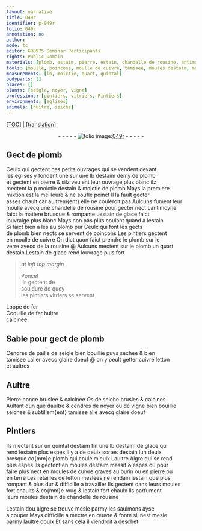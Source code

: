 ```yaml
---
layout: narrative
title: 049r
identifier: p-049r
folio: 049r
annotation: no
author:
mode: tc
editor: GR8975 Seminar Participants
rights: Public Domain
materials: [plomb, estaim, pierre, estain, chandelle de rousine, antimoyne, estain de glace, plomb pur, cuivre, verre, rousine, souldure, fer, Coquille de fer, huitre calcinee, Cendres de paille de seigle, glaire doeuf, letton, Pierre ponce bruslee & calcinee, Os de seiche brusles & calcines, cendres de noyer, vigne, estaim fin, estaim de glace, terre, estain dou aigre]
tools: [moulle, poincons, moulle de cuivre, tamisee, moules destaim, moules de cuivre graves au burin ou en pierre ou en terre, burin, moules, moules destain]
measurements: [lb, moictie, quart, quintal]
bodyparts: []
places: []
plants: [seigle, noyer, vigne]
professions: [pintiers, vitriers, Pintiers]
environments: [eglises]
animals: [huitre, seiche]
---
```


<p><a href="{{ site.baseurl }}/diplomatic/">[TOC]</a> | <a href="{{ site.baseurl }}/texts/p-049r_tl/" target="_blank">[translation]</a></p><div class="folio" align="center">- - - - - <a href="http://gallica.bnf.fr/ark:/12148/btv1b10500001g/f103.image" target="_blank"><img src="https://cu-mkp.github.io/2017-workshop-edition/assets/photo-icon.png" alt="folio image: " style="display:inline-block; margin-bottom:-3px;"/>049r</a> - - - - - </div>  
  

## Gect de <span class="m">plomb</span>

 
Ceulx qui gectent ces petits ouvrages qui se vendent devant<br/> les <span class="env">eglises</span> <span class="del">y</span> fondent <span class="del">une</span> sur une <span class="ms">lb</span> d<span class="m">estaim</span> demy de <span class="m">plomb</span><br/> et gectent en <span class="m">pierre</span> & silz veulent leur ouvrage plus blanc ilz<br/> mectent la <span class="del">p</span> <span class="ms">moictie</span> d<span class="m">estain</span> & <span class="ms">moictie</span> de <span class="m">plomb</span> Mays la premiere<br/> mixtion est la meilleure & ne soufle poinct Il la fault gecter<br/> asses chault car aultrem{ent} elle ne couleroit pas Aulcuns fument leur<br/> <span class="tl">moulle</span> avecq une <span class="m">chandelle de rousine</span> pour gecter nect L<span class="m">antimoyne</span><br/> faict la matiere brusque & rompante L<span class="m">estain de glace</span> faict<br/> louvraige plus blanc Mays non pas plus coulant quand a l<span class="m">estain</span><br/> Si faict bien <span class="del">a les</span> au <span class="m">plomb pur</span> Ceulx qui font les gects<br/> de <span class="m">plomb</span> bien nects se servent de <span class="tl">poincons</span> Les <span class="pro">pintiers</span> gectent<br/> en <span class="tl">moulle de <span class="m">cuivre</span></span> On dict quon faict prendre le <span class="m">plomb</span> sur le<br/> <span class="m">verre</span> avecq de la <span class="m">rousine</span> @ Aulcuns mectent sur le <span class="m">plomb</span> un <span class="ms">quart</span><br/> d<span class="m">estain</span> L<span class="m">estain de glace</span> rend louvrage plus fort
 
> *at left top margin*
> 
> 
>   <span class="pn">Poncet</span><br/> Ils gectent de<br/> <span class="m">souldure</span> de quoy<br/> les <span class="del"><span class="pro">pintiers</span></span> <span class="add"><span class="pro">vitriers</span></span> se servent 
 
Loppe de <span class="m">fer</span><br/> <span class="m">Coquille de fer</span> <span class="m"><span class="al">huitre</span><br/> calcinee</span>
 
 
  

## Sable pour gect de <span class="m">plomb</span>

 
<span class="m">Cendres de paille de <span class="pa">seigle</span></span> bien bouillie puys sechee & bien<br/> <span class="tl">tamisee</span> Lalier avecq <span class="m">glaire doeuf</span> @ on y peult getter <span class="m">cuivre</span> <span class="m">letton</span><br/> et aultres
 
 
  

## Aultre

 
<span class="m">Pierre ponce bruslee & calcinee</span> <span class="m">Os de <span class="al">seiche</span> brusles & calcines</span><br/> Aultant dun que daultre & <span class="m">cendres de <span class="pa">noyer</span></span> ou de <span class="m"><span class="pa">vigne</span></span> bien bouillie<br/> seichee & subtillem{ent} <span class="tl">tamisee</span> alie avecq <span class="m">glaire doeuf</span>
 
 
  

## <span class="pro">Pintiers</span>

 
Ils mectent sur un <span class="ms">quintal</span> d<span class="m">estaim fin</span> une <span class="ms">lb</span> d<span class="m">estaim de glace</span> qui<br/> rend l<span class="m">estaim</span> plus espes Il y a de deulx sortes d<span class="m">estain</span> lun deulx<br/> presque co{mm}e <span class="m">plomb</span> qui coule mieulx Laultre Aigre qui se rend<br/> plus espes Ils gectent en <span class="tl">moules d<span class="m">estaim</span></span> massif & espes ou pour<br/> faire plus nect en <span class="tl">moules de <span class="m">cuivre</span> graves au <span class="tl">burin</span> ou en <span class="m">pierre</span> ou<br/> en <span class="m">terre</span></span> Les retailles de <span class="m">letton</span> meslees ne rendain l<span class="m">estain</span> que plus<br/> rompant & plus dur & difficille a travailler Ils gectent <span class="add">dans</span> leurs <span class="tl">moules</span><br/> fort chaults <span class="del">& co{mm}e roug</span> & l<span class="m">estain</span> fort chaulx Ils parfument<br/> leurs <span class="tl">moules d<span class="m">estain</span></span> de <span class="m">chandelle de rousine</span>
 
L<span class="m">estain <span class="del">dou</span> aigre</span> se trouve mesle parmy les saulmons ayse<br/> a couper Mays difficille a mectre en œuvre & fonte sil nest mesle<br/> parmy laultre doulx Et sans cela il viendroit a deschet
 
